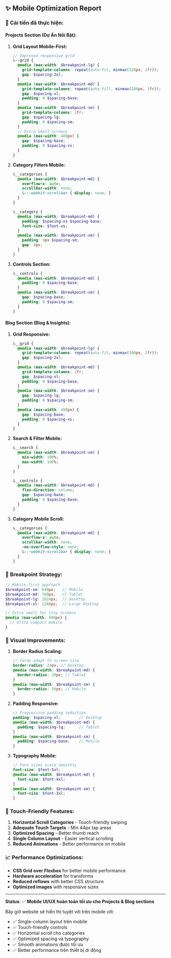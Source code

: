 ## ✨ **Mobile Optimization Report**

### 🎯 **Cải tiến đã thực hiện:**

#### **Projects Section (Dự Án Nổi Bật):**

1. **Grid Layout Mobile-First:**
   ```scss
   // Improved responsive grid
   &--grid {
     @media (max-width: $breakpoint-lg) {
       grid-template-columns: repeat(auto-fit, minmax(320px, 1fr));
       gap: $spacing-2xl;
     }
     @media (max-width: $breakpoint-md) {
       grid-template-columns: repeat(auto-fill, minmax(280px, 1fr));
       gap: $spacing-xl;
       padding: 0 $spacing-base;
     }
     @media (max-width: $breakpoint-sm) {
       grid-template-columns: 1fr;
       gap: $spacing-lg;
       padding: 0 $spacing-sm;
     }
     // Extra small screens
     @media (max-width: 480px) {
       gap: $spacing-base;
       padding: 0 $spacing-xs;
     }
   }
   ```

2. **Category Filters Mobile:**
   ```scss
   &__categories {
     @media (max-width: $breakpoint-md) {
       overflow-x: auto;
       scrollbar-width: none;
       &::-webkit-scrollbar { display: none; }
     }
   }
   
   &__category {
     @media (max-width: $breakpoint-md) {
       padding: $spacing-xs $spacing-base;
       font-size: $font-xs;
     }
     @media (max-width: $breakpoint-sm) {
       padding: 6px $spacing-sm;
       gap: 4px;
     }
   }
   ```

3. **Controls Section:**
   ```scss
   &__controls {
     @media (max-width: $breakpoint-md) {
       padding: 0 $spacing-base;
     }
     @media (max-width: $breakpoint-sm) {
       gap: $spacing-base;
       padding: 0 $spacing-sm;
     }
   }
   ```

#### **Blog Section (Blog & Insights):**

1. **Grid Responsive:**
   ```scss
   &__grid {
     @media (max-width: $breakpoint-lg) {
       grid-template-columns: repeat(auto-fit, minmax(300px, 1fr));
       gap: $spacing-2xl;
     }
     @media (max-width: $breakpoint-md) {
       grid-template-columns: 1fr;
       gap: $spacing-xl;
       padding: 0 $spacing-base;
     }
     @media (max-width: $breakpoint-sm) {
       gap: $spacing-lg;
       padding: 0 $spacing-sm;
     }
     @media (max-width: 480px) {
       gap: $spacing-base;
       padding: 0 $spacing-xs;
     }
   }
   ```

2. **Search & Filter Mobile:**
   ```scss
   &__search {
     @media (max-width: $breakpoint-sm) {
       min-width: 100%;
       max-width: 100%;
     }
   }
   
   &__controls {
     @media (max-width: $breakpoint-md) {
       flex-direction: column;
       gap: $spacing-base;
       padding: 0 $spacing-base;
     }
   }
   ```

3. **Category Mobile Scroll:**
   ```scss
   &__categories {
     @media (max-width: $breakpoint-md) {
       overflow-x: auto;
       scrollbar-width: none;
       -ms-overflow-style: none;
       &::-webkit-scrollbar { display: none; }
     }
   }
   ```

### 📱 **Breakpoint Strategy:**

```scss
// Mobile-first approach
$breakpoint-sm: 640px;   // Mobile
$breakpoint-md: 768px;   // Tablet  
$breakpoint-lg: 1024px;  // Desktop
$breakpoint-xl: 1280px;  // Large Desktop

// Extra small for tiny screens
@media (max-width: 480px) {
  // Ultra compact mobile
}
```

### 🎨 **Visual Improvements:**

1. **Border Radius Scaling:**
   ```scss
   // Cards adapt to screen size
   border-radius: 24px; // Desktop
   @media (max-width: $breakpoint-md) {
     border-radius: 20px; // Tablet
   }
   @media (max-width: $breakpoint-sm) {
     border-radius: 16px; // Mobile
   }
   ```

2. **Padding Responsive:**
   ```scss
   // Progressive padding reduction
   padding: $spacing-xl;        // Desktop
   @media (max-width: $breakpoint-md) {
     padding: $spacing-lg;      // Tablet
   }
   @media (max-width: $breakpoint-sm) {
     padding: $spacing-base;    // Mobile
   }
   ```

3. **Typography Mobile:**
   ```scss
   // Font sizes scale smoothly
   font-size: $font-5xl;
   @media (max-width: $breakpoint-md) {
     font-size: $font-4xl;
   }
   @media (max-width: $breakpoint-sm) {
     font-size: $font-3xl;
   }
   ```

### 🚀 **Touch-Friendly Features:**

1. **Horizontal Scroll Categories** - Touch-friendly swiping
2. **Adequate Touch Targets** - Min 44px tap areas  
3. **Optimized Spacing** - Better thumb reach
4. **Single Column Layout** - Easier vertical scrolling
5. **Reduced Animations** - Better performance on mobile

### 📈 **Performance Optimizations:**

- **CSS Grid over Flexbox** for better mobile performance
- **Hardware acceleration** for transforms
- **Reduced reflows** with better CSS structure
- **Optimized images** with responsive sizes

---

**Status**: ✅ **Mobile UI/UX hoàn toàn tối ưu cho Projects & Blog sections**

Bây giờ website sẽ hiển thị tuyệt vời trên mobile với:
- ✅ Single-column layout trên mobile
- ✅ Touch-friendly controls  
- ✅ Horizontal scroll cho categories
- ✅ Optimized spacing và typography
- ✅ Smooth animations được tối ưu
- ✅ Better performance trên thiết bị di động
